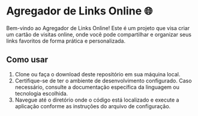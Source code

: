 # Agregador de Links Online 🌐

Bem-vindo ao Agregador de Links Online! Este é um projeto que visa criar um cartão de visitas online, onde você pode compartilhar e organizar seus links favoritos de forma prática e personalizada.

## Como usar

1. Clone ou faça o download deste repositório em sua máquina local.
2. Certifique-se de ter o ambiente de desenvolvimento configurado. Caso necessário, consulte a documentação específica da linguagem ou tecnologia escolhida.
3. Navegue até o diretório onde o código está localizado e execute a aplicação conforme as instruções do arquivo de configuração.
